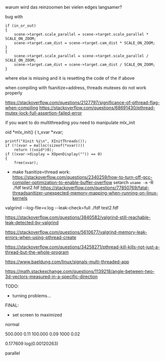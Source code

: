 warum wird das reinzoomen bei vielen edges langsamer?


bug with 

	if (in_or_out)
	{
		scene->target.scale_parallel = scene->target.scale_parallel * SCALE_ON_ZOOM;
		scene->target.cam_dist = scene->target.cam_dist * SCALE_ON_ZOOM;
	}
	{
		scene->target.scale_parallel = scene->target.scale_parallel / SCALE_ON_ZOOM;
		scene->target.cam_dist = scene->target.cam_dist / SCALE_ON_ZOOM;
	}


where else is missing and it is resetting the code of the if above



when compiling with fsanitize=address, threads mutexes do not work properly

https://stackoverflow.com/questions/2127797/significance-of-pthread-flag-when-compiling
https://stackoverflow.com/questions/68691430/pthread-mutex-lock-full-assertion-failed-error

if you want to do multithreading you need to manipulate mlx_init

oid	*mlx_init()
{
	t_xvar	*xvar;

	printf("Xinit %i\n", XInitThreads());
	if (!(xvar = malloc(sizeof(*xvar))))
		return ((void*)0);
	if ((xvar->display = XOpenDisplay("")) == 0)
	{
		free(xvar);



- make fsanitize=thread work:
https://stackoverflow.com/questions/2340259/how-to-turn-off-gcc-compiler-optimization-to-enable-buffer-overflow
setarch `uname -m` -R ./fdf test2.fdf
https://stackoverflow.com/questions/77850769/fatal-threadsanitizer-unexpected-memory-mapping-when-running-on-linux-kernels


valgrind --log-file=v.log --leak-check=full ./fdf test2.fdf

https://stackoverflow.com/questions/3840582/valgrind-still-reachable-leak-detected-by-valgrind


https://stackoverflow.com/questions/5610677/valgrind-memory-leak-errors-when-using-pthread-create

https://stackoverflow.com/questions/34258271/pthread-kill-kills-not-just-a-thread-but-the-whole-program

https://www.baeldung.com/linux/signals-multi-threaded-app



https://math.stackexchange.com/questions/1139218/angle-between-two-3d-vectors-measured-in-a-specific-direction



TODO:


- turning problems...
  

FINAL:

- set screen to maximized

normal


500.000 	0.11
100.000		0.09
1000		0.02

0.177609 log(0.00120263)


parallel